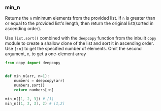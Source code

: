 ### min_n

Returns the `n` minimum elements from the provided list. If `n` is greater than or equal to the provided list's length, then return the original list(sorted in ascending order).

Use `list.sort()` combined with the `deepcopy` function from the inbuilt `copy` module to create a shallow clone of the list and sort it in ascending order. Use `[:n]` to get the specified number of elements. Omit the second argument, `n`, to get a one-element array

```python
from copy import deepcopy


def min_n(arr, n=1):
    numbers = deepcopy(arr)
    numbers.sort()
    return numbers[:n]
```

```python
min_n([1, 2, 3]) # [1]
min_n([1, 2, 3], 2) # [1,2]
```